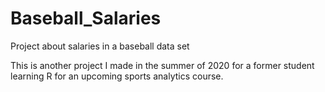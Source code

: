 # Baseball_Salaries
Project about salaries in a baseball data set

This is another project I made in the summer of 2020 for a former student learning R for an upcoming sports analytics course.
